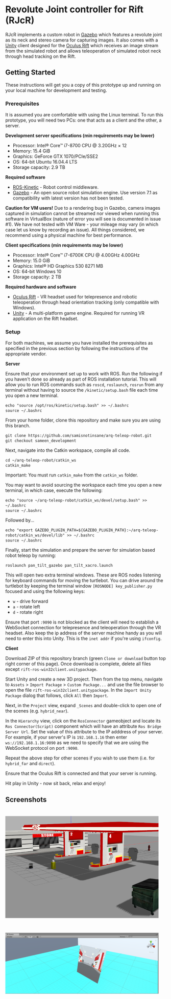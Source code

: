 # Revolute Joint controller for Rift (RJcR)

RJcR implements a custom robot in [Gazebo](http://gazebosim.org/) which features a revolute joint as its neck and stereo camera for capturing images. It also comes with a [Unity](https://unity3d.com/) client designed for the [Oculus Rift](https://www.oculus.com/rift/) which receives an image stream from the simulated robot and allows teleoperation of simulated robot neck through head tracking on the Rift.

## Getting Started
These instructions will get you a copy of this prototype up and running on your local machine for development and testing. 

### Prerequisites
It is assumed you are comfortable with using the Linux terminal. To run this prototype, you will need two PCs: one that acts as a client and the other, a server. 

**Development server specifications (min requirements may be lower)**
* Processor: Intel® Core™ i7-8700 CPU @ 3.20GHz × 12 
* Memory: 15.4 GiB
* Graphics: GeForce GTX 1070/PCIe/SSE2
* OS: 64-bit Ubuntu 16.04.4 LTS
* Storage capacity: 2.9 TB

**Required software**
* [ROS-Kinetic](http://wiki.ros.org/kinetic) - Robot control middleware.
* [Gazebo](http://gazebosim.org/download) - An open source robot simulation engine. Use version 7.1 as compatibility with latest version has not been tested.

**Caution for VM users!**
Due to a rendering bug in Gazebo, camera images captured in simulation cannot be streamed nor viewed when running this software in VirtualBox (nature of error you will see is documented in issue #1). We have not tested with VM Ware - your mileage may vary (in which case let us know by recording an issue). All things considered, we recommend using a physical machine for best performance.

**Client specifications (min requirements may be lower)**
* Processor: Intel® Core™ i7-6700K CPU @ 4.00GHz 4.00GHz
* Memory: 15.0 GiB
* Graphics: Intel® HD Graphics 530 8271 MB
* OS: 64-bit Windows 10
* Storage capacity: 2 TB

**Required hardware and software**
* [Oculus Rift](https://www.oculus.com/rift/) - VR headset used for telepresence and robotic teleoperation through head orientation tracking (only compatible with Windows).
* [Unity](https://unity3d.com/) - A multi-platform game engine. Required for running VR application on the Rift headset.


### Setup
For both machines, we assume you have installed the prerequisites as specified in the previous section by following the instructions of the appropriate vendor.

**Server**

Ensure that your environment set up to work with ROS. Run the following if you haven't done so already as part of ROS installation tutorial. This will allow you to run ROS commands such as `roscd`, `roslaunch`, `rosrun` from any terminal without having to source the `/kinetic/setup.bash` file each time you open a new terminal.

```
echo "source /opt/ros/kinetic/setup.bash" >> ~/.bashrc
source ~/.bashrc
```

From your home folder, clone this repository and make sure you are using this branch.

```
git clone https://github.com/samisnotinsane/arq-teleop-robot.git
git checkout sameen_development
```

Next, navigate into the Catkin workspace, compile all code.

```
cd ~/arq-teleop-robot/catkin_ws
catkin_make
```
Important: You must run `catkin_make` from the `catkin_ws` folder.

You may want to avoid sourcing the workspace each time you open a new terminal, in which case, execute the following:

```
echo "source ~/arq-teleop-robot/catkin_ws/devel/setup.bash" >> ~/.bashrc
source ~/.bashrc
```

Followed by...
```
echo "export GAZEBO_PLUGIN_PATH=${GAZEBO_PLUGIN_PATH}:~/arq-teleop-robot/catkin_ws/devel/lib" >> ~/.bashrc
source ~/.bashrc
```

Finally, start the simulation and prepare the server for simulation based robot teleop by running:

```
roslaunch pan_tilt_gazebo pan_tilt_xacro.launch
```

This will open two extra terminal windows. These are ROS nodes listening for keyboard commands for moving the turtlebot. You can drive around the turtlebot by keeping the terminal window `[ROSNODE] key_publisher.py` focused and using the following keys:

* `w` - drive forward
* `a` - rotate left
* `d` - rotate right

Ensure that port `:9090` is not blocked as the client will need to establish a WebSocket connection for telepresence and teleoperation through the VR headset. Also keep the ip address of the server machine handy as you will need to enter this into Unity. This is the `inet addr` if you're using `ifconfig`.

**Client**

Download ZIP of this repository branch (green `Clone or download` button top right corner of this page). Once download is complete, delete all files except `rift-ros-win32client.unitypackage`.

Start Unity and create a new 3D project. Then from the top menu, navigate to `Assets` > `Import Package` > `Custom Package...` and use the file browser to open the file `rift-ros-win32client.unitypackage`. In the `Import Unity Package` dialog that follows, click `All` then `Import`.

Next, in the `Project` view, expand `_Scenes` and double-click to open one of the scenes (e.g. `hybrid_near`).

In the `Hierarchy` view, click on the `RosConnector` gameobject and locate its `Ros Connector(Script)` component which will have an attribute `Ros Bridge Server Url`. Set the value of this attribute to the IP adddress of your server. For example, if your server's IP is `192.168.1.16` then enter `ws://192.168.1.16:9090` as we need to specify that we are using the WebSocket protocol on port `:9090`.

Repeat the above step for other scenes if you wish to use them (i.e. for `hybrid_far` and `direct`). 

Ensure that the Oculus Rift is connected and that your server is running. 

Hit play in Unity - now sit back, relax and enjoy!

## Screenshots

# [<img src="https://github.com/samisnotinsane/arq-teleop-robot/blob/sameen_development/screenshots/gzsim-scene-overview.png" width="480" alt ="RJcR Gazebo simulation"/>](https://github.com/samisnotinsane/arq-teleop-robot/tree/sameen_development) #

# [<img src="https://github.com/samisnotinsane/arq-teleop-robot/blob/sameen_development/screenshots/robot-eye-stream-scene.PNG" width="480" alt ="RJcR Unity VR application"/>](https://github.com/samisnotinsane/arq-teleop-robot/blob/sameen_development/rift-ros-win32client.unitypackage) #
